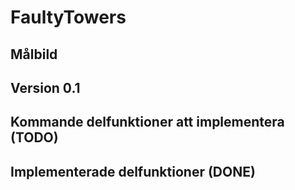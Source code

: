 # FaultyTowers

## Målbild

## Version 0.1

## Kommande delfunktioner att implementera (TODO)

## Implementerade delfunktioner (DONE)

